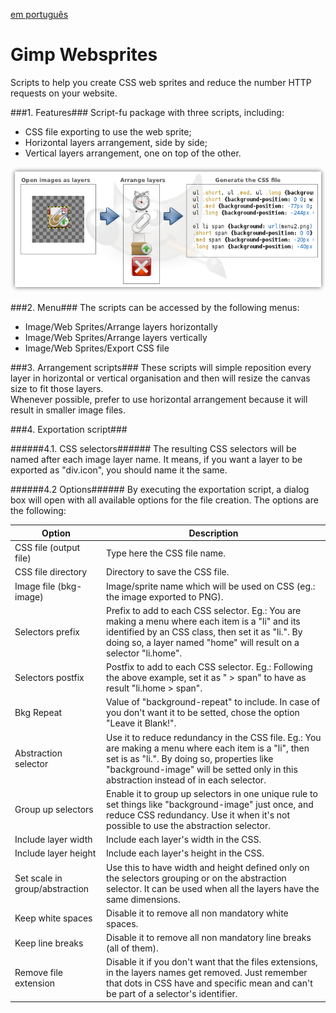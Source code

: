 [em português](README.pt.md)

Gimp Websprites
====
Scripts to help you create CSS web sprites and reduce the number HTTP requests on your website.

###1. Features###
Script-fu package with three scripts, including:
* CSS file exporting to use the web sprite;
* Horizontal layers arrangement, side by side;
* Vertical layers arrangement, one on top of the other.

![plugin workflow](logo.png)

###2. Menu###
The scripts can be accessed by the following menus:
* Image/Web Sprites/Arrange layers horizontally
* Image/Web Sprites/Arrange layers vertically
* Image/Web Sprites/Export CSS file

###3. Arrangement scripts###
These scripts will simple reposition every layer in horizontal or vertical organisation and then will resize the canvas size to fit those layers.  
Whenever possible, prefer to use horizontal arrangement because it will result in smaller image files.

###4. Exportation script###

######4.1. CSS selectors######
The resulting CSS selectors will be named after each image layer name. It means, if you want a layer to be exported as "div.icon", you should name it the same.

######4.2 Options######
By executing the exportation script, a dialog box will open with all available options for the file creation. The options are the following:

Option | Description |
-------|-------------|
CSS file (output file) | Type here the CSS file name.
CSS file directory | Directory to save the CSS file.
Image file (bkg-image) | Image/sprite name which will be used on CSS (eg.: the image exported to PNG). 
Selectors prefix | Prefix to add to each CSS selector. Eg.: You are making a menu where each item is a "li" and its identified by an CSS class, then set it as "li.". By doing so, a layer named "home" will result on a selector "li.home".
Selectors postfix | Postfix to add to each CSS selector. Eg.: Following the above example, set it as " > span" to have as result "li.home > span".
Bkg Repeat | Value of "background-repeat" to include. In case of you don't want it to be setted, chose the option "Leave it Blank!".
Abstraction selector | Use it to reduce redundancy in the CSS file. Eg.: You are making a menu where each item is a "li", then set is as "li.". By doing so, properties like "background-image" will be setted only in this abstraction instead of in each selector.
Group up selectors | Enable it to group up selectors in one unique rule to set things like "background-image" just once, and reduce CSS redundancy. Use it when it's not possible to use the abstraction selector.
Include layer width | Include each layer's width in the CSS.
Include layer height | Include each layer's height in the CSS.
Set scale in group/abstraction | Use this to have width and height defined only on the selectors grouping or on the abstraction selector. It can be used when all the layers have the same dimensions.
Keep white spaces | Disable it to remove all non mandatory white spaces.
Keep line breaks | Disable it to remove all non mandatory line breaks (all of them).
Remove file extension | Disable it if you don't want that the files extensions, in the layers names get removed. Just remember that dots in CSS have and specific mean and can't be part of a selector's identifier.
